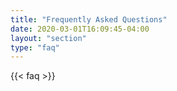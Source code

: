 ```yaml
---
title: "Frequently Asked Questions"
date: 2020-03-01T16:09:45-04:00
layout: "section"
type: "faq"
---
```


{{< faq >}}